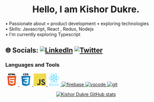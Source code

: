 <h1 align="center">Hello, I am
Kishor Dukre.</h1>
<div>
<p>
• Passionate about • product development • exploring technologies <br/>
• Skills: Javascript, React , Redux, Nodejs <br/>
• I'm currently exploring Typescript <br/>
</p>
</div>

## 🌐 Socials: [![LinkedIn](https://img.shields.io/badge/LinkedIn-%230077B5.svg?logo=linkedin&logoColor=white)](https://www.linkedin.com/in/kishor-rd-14926520a/) [![Twitter](https://img.shields.io/badge/Twitter-%231DA1F2.svg?logo=Twitter&logoColor=white)](https://twitter.com/kishordukre/)
<h3 align="left">Languages and Tools</h3>
<p align="left">
    <a href="https://www.w3.org/html/" target="_blank"> <img src="https://raw.githubusercontent.com/devicons/devicon/master/icons/html5/html5-original-wordmark.svg" alt="html5" width="40" height="40"/> </a>
    <a href="https://www.w3schools.com/css/" target="_blank"> <img src="https://raw.githubusercontent.com/devicons/devicon/master/icons/css3/css3-original-wordmark.svg" alt="css3" width="40" height="40"/> </a>
    <a href="https://developer.mozilla.org/en-US/docs/Web/JavaScript" target="_blank"> <img src="https://raw.githubusercontent.com/devicons/devicon/master/icons/javascript/javascript-original.svg" alt="javascript" width="40" height="40"/> </a>
<a href="https://reactjs.org/" target="_blank"> <img src="https://raw.githubusercontent.com/devicons/devicon/master/icons/react/react-original-wordmark.svg" alt="react" width="40" height="40"/> </a>
<a href="" target="_blank"> <img src="https://www.vectorlogo.zone/logos/firebase/firebase-icon.svg" alt="firebase" width="40" height="40"/> </a>
<a href="" target="_blank"> <img src="https://www.vectorlogo.zone/logos/visualstudio_code/visualstudio_code-icon.svg" alt="vscode" width="40" height="40"/> </a>
<a href="" target="_blank"> <img src="https://www.vectorlogo.zone/logos/git-scm/git-scm-icon.svg" alt="git" width="40" height="40"/> </a>
<div align="center">
<div align="center">


    

<a href="https://github.com/kkiishor"><img src="https://github-readme-stats.vercel.app/api?username=kkiishor&show_icons=true&hide=&count_private=true&title_color=0891b2&text_color=ffffff&icon_color=0891b2&bg_color=1c1917&hide_border=true&show_icons=true" alt="Kishor Dukre GitHub stats" /></a> 


<!-- <td width="45%">
 <a href="http://www.github.com/Pallavi-Langhe"><img src="https://github-readme-streak.vercel.app/api?username=Pallavi-Langhe&stroke=ffffff&background=1c1917&ring=0891b2&fire=0891b2&currStreakNum=ffffff&currStreakLabel=0891b2&sideNums=ffffff&sideLabels=ffffff&dates=ffffff&hide_border=true" /></a>
</table> 
<table>
<tr>
</div>
</td>
</tr>
<td width="50%">-->
